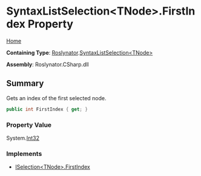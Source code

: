 <a name="_top"></a>

# SyntaxListSelection\<TNode>\.FirstIndex Property

[Home](../../../README.md#_top)

**Containing Type**: [Roslynator](../../README.md#_top)\.[SyntaxListSelection\<TNode>](../README.md#_top)

**Assembly**: Roslynator\.CSharp\.dll

## Summary

Gets an index of the first selected node\.

```csharp
public int FirstIndex { get; }
```

### Property Value

System\.[Int32](https://docs.microsoft.com/en-us/dotnet/api/system.int32)

### Implements

* [ISelection\<TNode>.FirstIndex](../../ISelection-1/FirstIndex/README.md#_top)
